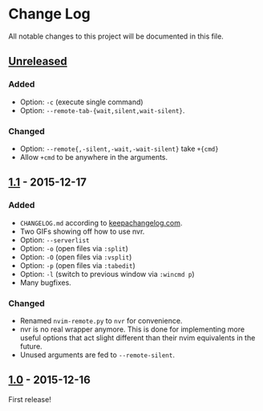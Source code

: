 # Change Log

All notable changes to this project will be documented in this file.

## [Unreleased]

### Added

- Option: `-c` (execute single command)
- Option: `--remote-tab-{wait,silent,wait-silent}`.

### Changed

- Option: `--remote{,-silent,-wait,-wait-silent}` take `+{cmd}`
- Allow `+cmd` to be anywhere in the arguments.

## [1.1] - 2015-12-17

### Added

- `CHANGELOG.md` according to [keepachangelog.com](http://keepachangelog.com).
- Two GIFs showing off how to use nvr.
- Option: `--serverlist`
- Option: `-o` (open files via `:split`)
- Option: `-O` (open files via `:vsplit`)
- Option: `-p` (open files via `:tabedit`)
- Option: `-l` (switch to previous window via `:wincmd p`)
- Many bugfixes.

### Changed

- Renamed `nvim-remote.py` to `nvr` for convenience.
- nvr is no real wrapper anymore. This is done for implementing more useful
  options that act slight different than their nvim equivalents in the future.
- Unused arguments are fed to `--remote-silent`.

## [1.0] - 2015-12-16

First release!

[Unreleased]: https://github.com/mhinz/neovim-remote/compare/v1.1...HEAD
[1.1]: https://github.com/mhinz/neovim-remote/compare/v1.0...v1.1
[1.0]: https://github.com/mhinz/neovim-remote/compare/37d851b...v1.0
